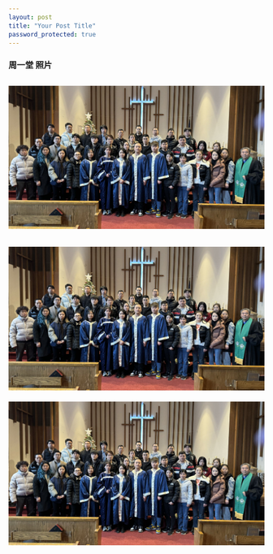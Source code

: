 ```yaml
---
layout: post
title: "Your Post Title"
password_protected: true
---
```

### 周一堂 照片


![周一堂洗礼](/images/m/WechatIMG483.jpg)
---
![周一堂洗礼](/images/m/WechatIMG483.jpg)
---
![周一堂洗礼](/images/m/WechatIMG483.jpg)

